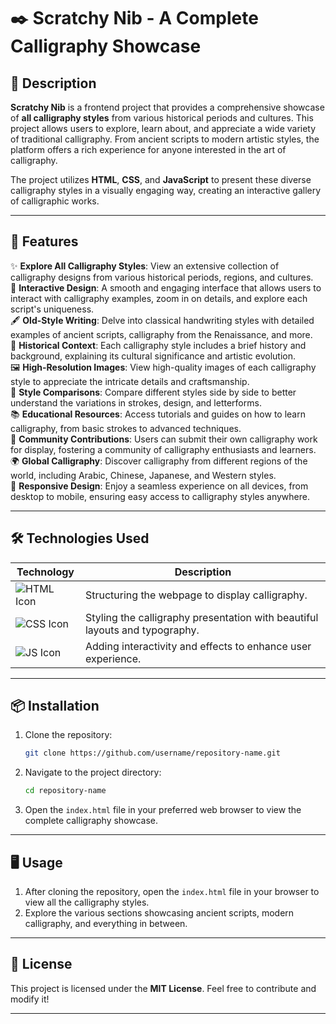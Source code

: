 # ✒️ Scratchy Nib - A Complete Calligraphy Showcase

## 📝 Description
**Scratchy Nib** is a frontend project that provides a comprehensive showcase of **all calligraphy styles** from various historical periods and cultures. This project allows users to explore, learn about, and appreciate a wide variety of traditional calligraphy. From ancient scripts to modern artistic styles, the platform offers a rich experience for anyone interested in the art of calligraphy.

The project utilizes **HTML**, **CSS**, and **JavaScript** to present these diverse calligraphy styles in a visually engaging way, creating an interactive gallery of calligraphic works.

---

## 🚀 Features
✨ **Explore All Calligraphy Styles**: View an extensive collection of calligraphy designs from various historical periods, regions, and cultures.  
🎨 **Interactive Design**: A smooth and engaging interface that allows users to interact with calligraphy examples, zoom in on details, and explore each script's uniqueness.  
🖋️ **Old-Style Writing**: Delve into classical handwriting styles with detailed examples of ancient scripts, calligraphy from the Renaissance, and more.  
📜 **Historical Context**: Each calligraphy style includes a brief history and background, explaining its cultural significance and artistic evolution.  
🖼️ **High-Resolution Images**: View high-quality images of each calligraphy style to appreciate the intricate details and craftsmanship.  
🔄 **Style Comparisons**: Compare different styles side by side to better understand the variations in strokes, design, and letterforms.  
📚 **Educational Resources**: Access tutorials and guides on how to learn calligraphy, from basic strokes to advanced techniques.  
💬 **Community Contributions**: Users can submit their own calligraphy work for display, fostering a community of calligraphy enthusiasts and learners.  
🌍 **Global Calligraphy**: Discover calligraphy from different regions of the world, including Arabic, Chinese, Japanese, and Western styles.  
📱 **Responsive Design**: Enjoy a seamless experience on all devices, from desktop to mobile, ensuring easy access to calligraphy styles anywhere.  


---

## 🛠️ Technologies Used
| Technology    | Description                           |
|---------------|---------------------------------------|
| ![HTML Icon](https://img.shields.io/badge/HTML-orange?logo=html5&logoColor=white) | Structuring the webpage to display calligraphy. |
| ![CSS Icon](https://img.shields.io/badge/CSS-blue?logo=css3&logoColor=white)   | Styling the calligraphy presentation with beautiful layouts and typography. |
| ![JS Icon](https://img.shields.io/badge/JavaScript-yellow?logo=javascript&logoColor=black) | Adding interactivity and effects to enhance user experience. |

---

## 📦 Installation
1. Clone the repository:
    ```bash
    git clone https://github.com/username/repository-name.git
    ```
2. Navigate to the project directory:
    ```bash
    cd repository-name
    ```
3. Open the `index.html` file in your preferred web browser to view the complete calligraphy showcase.

---

## 🖥️ Usage
1. After cloning the repository, open the `index.html` file in your browser to view all the calligraphy styles.
2. Explore the various sections showcasing ancient scripts, modern calligraphy, and everything in between.

---

## 📜 License
This project is licensed under the **MIT License**. Feel free to contribute and modify it!

---
